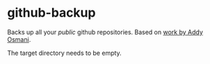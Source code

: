 github-backup
=============

Backs up all your *public* github repositories. Based on [work by Addy Osmani](http://addyosmani.com/blog/backing-up-a-github-account/).

The target directory needs to be empty.

